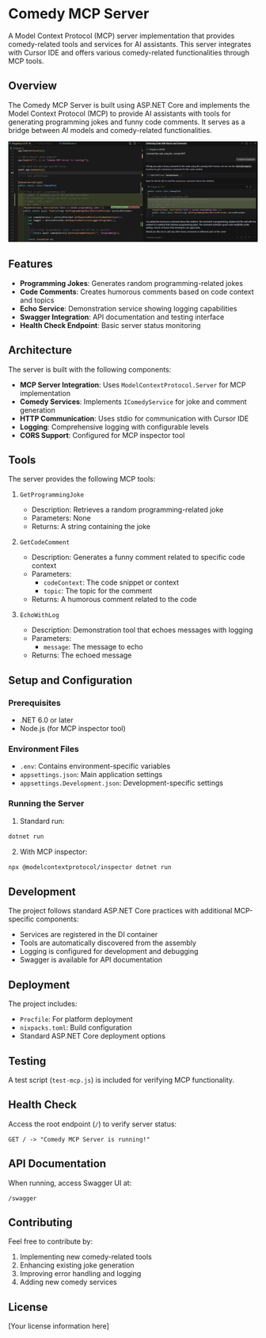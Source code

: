 # Comedy MCP Server

A Model Context Protocol (MCP) server implementation that provides comedy-related tools and services for AI assistants. This server integrates with Cursor IDE and offers various comedy-related functionalities through MCP tools.

## Overview

The Comedy MCP Server is built using ASP.NET Core and implements the Model Context Protocol (MCP) to provide AI assistants with tools for generating programming jokes and funny code comments. It serves as a bridge between AI models and comedy-related functionalities.

![MCP Server Integration Proof](documentation/MCP%20proof.jpg)

## Features

- **Programming Jokes**: Generates random programming-related jokes
- **Code Comments**: Creates humorous comments based on code context and topics
- **Echo Service**: Demonstration service showing logging capabilities
- **Swagger Integration**: API documentation and testing interface
- **Health Check Endpoint**: Basic server status monitoring

## Architecture

The server is built with the following components:

- **MCP Server Integration**: Uses `ModelContextProtocol.Server` for MCP implementation
- **Comedy Services**: Implements `IComedyService` for joke and comment generation
- **HTTP Communication**: Uses stdio for communication with Cursor IDE
- **Logging**: Comprehensive logging with configurable levels
- **CORS Support**: Configured for MCP inspector tool

## Tools

The server provides the following MCP tools:

1. `GetProgrammingJoke`
   - Description: Retrieves a random programming-related joke
   - Parameters: None
   - Returns: A string containing the joke

2. `GetCodeComment`
   - Description: Generates a funny comment related to specific code context
   - Parameters:
     - `codeContext`: The code snippet or context
     - `topic`: The topic for the comment
   - Returns: A humorous comment related to the code

3. `EchoWithLog`
   - Description: Demonstration tool that echoes messages with logging
   - Parameters:
     - `message`: The message to echo
   - Returns: The echoed message

## Setup and Configuration

### Prerequisites
- .NET 6.0 or later
- Node.js (for MCP inspector tool)

### Environment Files
- `.env`: Contains environment-specific variables
- `appsettings.json`: Main application settings
- `appsettings.Development.json`: Development-specific settings

### Running the Server

1. Standard run:
```bash
dotnet run
```

2. With MCP inspector:
```bash
npx @modelcontextprotocol/inspector dotnet run
```

## Development

The project follows standard ASP.NET Core practices with additional MCP-specific components:

- Services are registered in the DI container
- Tools are automatically discovered from the assembly
- Logging is configured for development and debugging
- Swagger is available for API documentation

## Deployment

The project includes:
- `Procfile`: For platform deployment
- `nixpacks.toml`: Build configuration
- Standard ASP.NET Core deployment options

## Testing

A test script (`test-mcp.js`) is included for verifying MCP functionality.

## Health Check

Access the root endpoint (`/`) to verify server status:
```
GET / -> "Comedy MCP Server is running!"
```

## API Documentation

When running, access Swagger UI at:
```
/swagger
```

## Contributing

Feel free to contribute by:
1. Implementing new comedy-related tools
2. Enhancing existing joke generation
3. Improving error handling and logging
4. Adding new comedy services

## License

[Your license information here] 